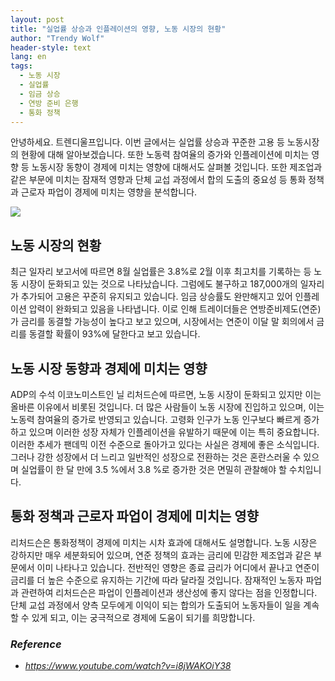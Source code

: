 ```yaml
---
layout: post
title: "실업률 상승과 인플레이션의 영향, 노동 시장의 현황"
author: "Trendy Wolf"
header-style: text
lang: en
tags:
  - 노동 시장
  - 실업률
  - 임금 상승
  - 연방 준비 은행
  - 통화 정책
---
```


안녕하세요. 트렌디울프입니다. 이번 글에서는 실업률 상승과 꾸준한 고용 등 노동시장의 현황에 대해 알아보겠습니다. 또한 노동력 참여율의 증가와 인플레이션에 미치는 영향 등 노동시장 동향이 경제에 미치는 영향에 대해서도 살펴볼 것입니다. 또한 제조업과 같은 부문에 미치는 잠재적 영향과 단체 교섭 과정에서 합의 도출의 중요성 등 통화 정책과 근로자 파업이 경제에 미치는 영향을 분석합니다.

<img
    src="https://i.ytimg.com/vi/i8jWAKOiY38/hqdefault.jpg"
/>


## 노동 시장의 현황
최근 일자리 보고서에 따르면 8월 실업률은 3.8%로 2월 이후 최고치를 기록하는 등 노동 시장이 둔화되고 있는 것으로 나타났습니다. 그럼에도 불구하고 187,000개의 일자리가 추가되어 고용은 꾸준히 유지되고 있습니다. 임금 상승률도 완만해지고 있어 인플레이션 압력이 완화되고 있음을 나타냅니다. 이로 인해 트레이더들은 연방준비제도(연준)가 금리를 동결할 가능성이 높다고 보고 있으며, 시장에서는 연준이 이달 말 회의에서 금리를 동결할 확률이 93%에 달한다고 보고 있습니다.

## 노동 시장 동향과 경제에 미치는 영향
ADP의 수석 이코노미스트인 닐 리처드슨에 따르면, 노동 시장이 둔화되고 있지만 이는 올바른 이유에서 비롯된 것입니다. 더 많은 사람들이 노동 시장에 진입하고 있으며, 이는 노동력 참여율의 증가로 반영되고 있습니다. 고령화 인구가 노동 인구보다 빠르게 증가하고 있으며 이러한 성장 자체가 인플레이션을 유발하기 때문에 이는 특히 중요합니다. 이러한 추세가 팬데믹 이전 수준으로 돌아가고 있다는 사실은 경제에 좋은 소식입니다. 그러나 강한 성장에서 더 느리고 일반적인 성장으로 전환하는 것은 혼란스러울 수 있으며 실업률이 한 달 만에 3.5 %에서 3.8 %로 증가한 것은 면밀히 관찰해야 할 수치입니다.

## 통화 정책과 근로자 파업이 경제에 미치는 영향
리처드슨은 통화정책이 경제에 미치는 시차 효과에 대해서도 설명합니다. 노동 시장은 강하지만 매우 세분화되어 있으며, 연준 정책의 효과는 금리에 민감한 제조업과 같은 부문에서 이미 나타나고 있습니다. 전반적인 영향은 종료 금리가 어디에서 끝나고 연준이 금리를 더 높은 수준으로 유지하는 기간에 따라 달라질 것입니다. 잠재적인 노동자 파업과 관련하여 리처드슨은 파업이 인플레이션과 생산성에 좋지 않다는 점을 인정합니다. 단체 교섭 과정에서 양측 모두에게 이익이 되는 합의가 도출되어 노동자들이 일을 계속할 수 있게 되고, 이는 궁극적으로 경제에 도움이 되기를 희망합니다.


### _Reference_
- _https://www.youtube.com/watch?v=i8jWAKOiY38_

